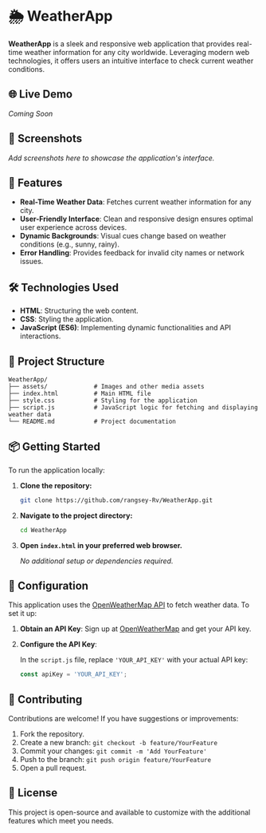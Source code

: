 # 🌦️ WeatherApp

**WeatherApp** is a sleek and responsive web application that provides real-time weather information for any city worldwide. Leveraging modern web technologies, it offers users an intuitive interface to check current weather conditions.

## 🌐 Live Demo

*Coming Soon*

## 📸 Screenshots

*Add screenshots here to showcase the application's interface.*

## 🚀 Features

* **Real-Time Weather Data**: Fetches current weather information for any city.
* **User-Friendly Interface**: Clean and responsive design ensures optimal user experience across devices.
* **Dynamic Backgrounds**: Visual cues change based on weather conditions (e.g., sunny, rainy).
* **Error Handling**: Provides feedback for invalid city names or network issues.

## 🛠️ Technologies Used

* **HTML**: Structuring the web content.
* **CSS**: Styling the application.
* **JavaScript (ES6)**: Implementing dynamic functionalities and API interactions.

## 📂 Project Structure

```
WeatherApp/
├── assets/             # Images and other media assets
├── index.html          # Main HTML file
├── style.css           # Styling for the application
├── script.js           # JavaScript logic for fetching and displaying weather data
└── README.md           # Project documentation
```

## 📦 Getting Started

To run the application locally:

1. **Clone the repository:**

   ```bash
   git clone https://github.com/rangsey-Rv/WeatherApp.git
   ```

2. **Navigate to the project directory:**

   ```bash
   cd WeatherApp
   ```

3. **Open `index.html` in your preferred web browser.**

   *No additional setup or dependencies required.*

## 🔧 Configuration

This application uses the [OpenWeatherMap API](https://openweathermap.org/api) to fetch weather data. To set it up:

1. **Obtain an API Key**: Sign up at [OpenWeatherMap](https://openweathermap.org/) and get your API key.

2. **Configure the API Key**:

   In the `script.js` file, replace `'YOUR_API_KEY'` with your actual API key:

   ```javascript
   const apiKey = 'YOUR_API_KEY';
   ```

## 🤝 Contributing

Contributions are welcome! If you have suggestions or improvements:

1. Fork the repository.
2. Create a new branch: `git checkout -b feature/YourFeature`
3. Commit your changes: `git commit -m 'Add YourFeature'`
4. Push to the branch: `git push origin feature/YourFeature`
5. Open a pull request.

## 📄 License

This project is open-source and available to customize with the additional features which meet you needs. 
